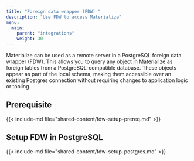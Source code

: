 ```yaml
---
title: "Foreign data wrapper (FDW) "
description: "Use FDW to access Materialize"
menu:
  main:
    parent: "integrations"
    weight: 30
---
```


Materialize can be used as a remote server in a PostgreSQL foreign data wrapper (FDW). This allows you to query any object in Materialize as foreign tables from a PostgreSQL-compatible database. These objects appear as part of the local schema, making them accessible over an existing Postgres connection without requiring changes to application logic or tooling.

## Prerequisite

{{< include-md file="shared-content/fdw-setup-prereq.md" >}}

## Setup FDW in PostgreSQL

{{< include-md file="shared-content/fdw-setup-postgres.md" >}}
